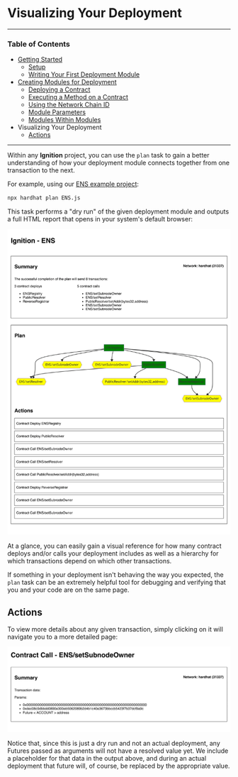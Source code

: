 # Visualizing Your Deployment

---

### Table of Contents

- [Getting Started](./getting-started-guide.md)
  - [Setup](./getting-started-guide.md#setup)
  - [Writing Your First Deployment Module](./getting-started-guide.md#writing-your-first-deployment-module)
- [Creating Modules for Deployment](./creating-modules-for-deployment.md)
  - [Deploying a Contract](./creating-modules-for-deployment.md#deploying-a-contract)
  - [Executing a Method on a Contract](./creating-modules-for-deployment.md#executing-a-method-on-a-contract)
  - [Using the Network Chain ID](./creating-modules-for-deployment.md#using-the-network-chain-id)
  - [Module Parameters](./creating-modules-for-deployment.md#module-parameters)
  - [Modules Within Modules](./creating-modules-for-deployment.md#modules-within-modules)
- Visualizing Your Deployment
  - [Actions](./visualizing-your-deployment.md#actions)

---

Within any **Ignition** project, you can use the `plan` task to gain a better understanding of how your deployment module connects together from one transaction to the next.

For example, using our [ENS example project](../examples/ens):

```bash
npx hardhat plan ENS.js
```

This task performs a "dry run" of the given deployment module and outputs a full HTML report that opens in your system's default browser:

![Main plan output](images/plan-1.png)

At a glance, you can easily gain a visual reference for how many contract deploys and/or calls your deployment includes as well as a hierarchy for which transactions depend on which other transactions.

If something in your deployment isn't behaving the way you expected, the `plan` task can be an extremely helpful tool for debugging and verifying that you and your code are on the same page.

## Actions

To view more details about any given transaction, simply clicking on it will navigate you to a more detailed page:

![Action detail output](images/plan-2.png)

Notice that, since this is just a dry run and not an actual deployment, any Futures passed as arguments will not have a resolved value yet. We include a placeholder for that data in the output above, and during an actual deployment that future will, of course, be replaced by the appropriate value.
